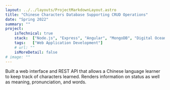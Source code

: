 ```yaml
---
layout: ../../layouts/ProjectMarkdownLayout.astro
title: "Chinese Characters Database Supporting CRUD Operations"
date: "Spring 2022"
summary: ""
project:
    isTechnical: true
    stack:  ["Node.js", "Express", "Angular", "MongoDB", "Digital Ocean"]
    tags:   ["Web Application Development"]
    # url: ""
    isMoreDetail: false
# image: ""
---
```


<p>Built a web interface and REST API that allows a Chinese language learner to keep track of characters learned. Renders information on status as well as meaning, pronunciation, and words.
</p>


